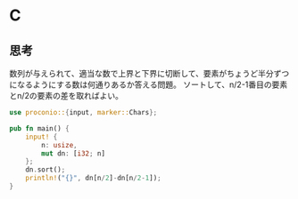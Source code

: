 # C
## 思考
数列が与えられて、適当な数で上界と下界に切断して、要素がちょうど半分ずつになるようにする数は何通りあるか答える問題。
ソートして、n/2-1番目の要素とn/2の要素の差を取ればよい。
```rust
use proconio::{input, marker::Chars};

pub fn main() {
    input! {
        n: usize,
        mut dn: [i32; n]
    };
    dn.sort();
    println!("{}", dn[n/2]-dn[n/2-1]);
}
```